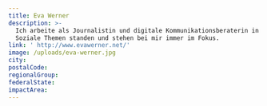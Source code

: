 ```yaml
---
title: Eva Werner
description: >-
  Ich arbeite als Journalistin und digitale Kommunikationsberaterin in Berlin.
  Soziale Themen standen und stehen bei mir immer im Fokus.
link: ' http://www.evawerner.net/'
image: /uploads/eva-werner.jpg
city:
postalCode:
regionalGroup:
federalState:
impactArea:
---
```


